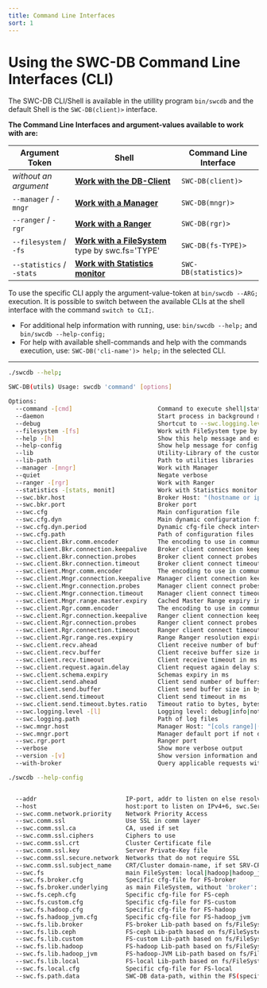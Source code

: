 ```yaml
---
title: Command Line Interfaces
sort: 1
---
```




# Using the SWC-DB Command Line Interfaces (CLI)

The SWC-DB CLI/Shell is available in the utillity program `bin/swcdb` and the default Shell is the ```SWC-DB(client)>``` interface.


**The Command Line Interfaces and argument-values available to work with are:**

| Argument Token                     | Shell                                                           |  Command Line Interface   |
| ---                                | ---                                                             | ---                       |
|  _without an argument_             | **[Work with the DB-Client](db_client/)**                       | ```SWC-DB(client)>```     |
| ```--manager```     / ```-mngr```  | **[Work with a Manager](manager/)**                             | ```SWC-DB(mngr)>```       |
| ```--ranger```      / ```-rgr```   | **[Work with a Ranger](ranger/)**                               | ```SWC-DB(rgr)>```        |
| ```--filesystem```  / ```-fs```    | **[Work with a FileSystem](filesystem/)** type by swc.fs='TYPE' | ```SWC-DB(fs-TYPE)>```    |
| ```--statistics```  / ```-stats``` | **[Work with Statistics monitor](statistics/)**                 | ```SWC-DB(statistics)>``` |


To use the specific CLI apply the argument-value-token at ```bin/swcdb --ARG;``` execution. It is possible to switch between the available CLIs at the shell interface with the command ```switch to CLI;```.


* For additional help information with running, use: ```bin/swcdb --help;``` and ```bin/swcdb --help-config;```
* For help with available shell-commands and help with the commands execution, use: ```SWC-DB('cli-name')> help;``` in the selected CLI.


***


```bash
./swcdb --help;
```
```bash
SWC-DB(utils) Usage: swcdb 'command' [options]

Options:
  --command -[cmd]                        Command to execute shell|status|report|custom (1st arg token)         shell
  --daemon                                Start process in background mode                                      true
  --debug                                 Shortcut to --swc.logging.level debug                                 false
  --filesystem -[fs]                      Work with FileSystem type by swc.fs='type'                            true
  --help -[h]                             Show this help message and exit                                       true
  --help-config                           Show help message for config properties                               true
  --lib                                   Utility-Library of the custom command
  --lib-path                              Path to utilities libraries                                           /opt/swcdb/lib/
  --manager -[mngr]                       Work with Manager                                                     true
  --quiet                                 Negate verbose                                                        false
  --ranger -[rgr]                         Work with Ranger                                                      true
  --statistics -[stats, monit]            Work with Statistics monitor                                          true
  --swc.bkr.host                          Broker Host: "(hostname or ips-csv)|port"                             []
  --swc.bkr.port                          Broker port                                                           17000
  --swc.cfg                               Main configuration file                                               swc.cfg
  --swc.cfg.dyn                           Main dynamic configuration file                                       []
  --swc.cfg.dyn.period                    Dynamic cfg-file check interval in ms, zero without                   600000
  --swc.cfg.path                          Path of configuration files                                           /opt/swcdb/etc/swcdb/
  --swc.client.Bkr.comm.encoder           The encoding to use in communication, options PLAIN/ZSTD/SNAPPY/ZLIB  ZSTD  # (4)
  --swc.client.Bkr.connection.keepalive   Broker client connection keepalive for ms since last action           30000
  --swc.client.Bkr.connection.probes      Broker client connect probes                                          1
  --swc.client.Bkr.connection.timeout     Broker client connect timeout                                         10000
  --swc.client.Mngr.comm.encoder          The encoding to use in communication, options PLAIN/ZSTD/SNAPPY/ZLIB  ZSTD  # (4)
  --swc.client.Mngr.connection.keepalive  Manager client connection keepalive for ms since last action          30000
  --swc.client.Mngr.connection.probes     Manager client connect probes                                         1
  --swc.client.Mngr.connection.timeout    Manager client connect timeout                                        10000
  --swc.client.Mngr.range.master.expiry   Cached Master Range expiry in ms                                      1800000
  --swc.client.Rgr.comm.encoder           The encoding to use in communication, options PLAIN/ZSTD/SNAPPY/ZLIB  ZSTD  # (4)
  --swc.client.Rgr.connection.keepalive   Ranger client connection keepalive for ms since last action           30000
  --swc.client.Rgr.connection.probes      Ranger client connect probes                                          1
  --swc.client.Rgr.connection.timeout     Ranger client connect timeout                                         10000
  --swc.client.Rgr.range.res.expiry       Range Ranger resolution expiry in ms                                  1800000
  --swc.client.recv.ahead                 Client receive number of buffers ahead                                3
  --swc.client.recv.buffer                Client receive buffer size in bytes                                   8388608
  --swc.client.recv.timeout               Client receive timeout in ms                                          800000
  --swc.client.request.again.delay        Client request again delay size in ms                                 500
  --swc.client.schema.expiry              Schemas expiry in ms                                                  1800000
  --swc.client.send.ahead                 Client send number of buffers ahead                                   3
  --swc.client.send.buffer                Client send buffer size in bytes                                      8388608
  --swc.client.send.timeout               Client send timeout in ms                                             800000
  --swc.client.send.timeout.bytes.ratio   Timeout ratio to bytes, bytes/ratio=ms added to send timeout          1000
  --swc.logging.level -[l]                Logging level: debug|info|notice|warn|error|crit|alert|fatal          INFO  # (6)
  --swc.logging.path                      Path of log files                                                     /opt/swcdb/var/log/swcdb/
  --swc.mngr.host                         Manager Host: "[cols range]|(hostname or ips-csv)|port"               []
  --swc.mngr.port                         Manager default port if not defined in swc.mngr.host                  15000
  --swc.rgr.port                          Ranger port                                                           16000
  --verbose                               Show more verbose output                                              false
  --version -[v]                          Show version information and exit                                     true
  --with-broker                           Query applicable requests with Broker                                 false

```



```bash
./swcdb --help-config
```
```bash

  --addr                         IP-port, addr to listen on else resolved(hostname):swc.ServiceName.port            []
  --host                         host:port to listen on IPv4+6, swc.ServiceName.port applied if port not specified
  --swc.comm.network.priority    Network Priority Access                                                            []
  --swc.comm.ssl                 Use SSL in comm layer                                                              false
  --swc.comm.ssl.ca              CA, used if set
  --swc.comm.ssl.ciphers         Ciphers to use
  --swc.comm.ssl.crt             Cluster Certificate file                                                           cluster.crt
  --swc.comm.ssl.key             Server Private-Key file                                                            server.key
  --swc.comm.ssl.secure.network  Networks that do not require SSL                                                   []
  --swc.comm.ssl.subject_name    CRT/Cluster domain-name, if set SRV-CRT is verified
  --swc.fs                       main FileSystem: local|hadoop|hadoop_jvm|ceph|broker|custom
  --swc.fs.broker.cfg            Specific cfg-file for FS-broker
  --swc.fs.broker.underlying     as main FileSystem, without 'broker': local|hadoop|ceph|custom
  --swc.fs.ceph.cfg              Specific cfg-file for FS-ceph
  --swc.fs.custom.cfg            Specific cfg-file for FS-custom
  --swc.fs.hadoop.cfg            Specific cfg-file for FS-hadoop
  --swc.fs.hadoop_jvm.cfg        Specific cfg-file for FS-hadoop_jvm
  --swc.fs.lib.broker            FS-broker Lib-path based on fs/FileSystem.h
  --swc.fs.lib.ceph              FS-ceph Lib-path based on fs/FileSystem.h
  --swc.fs.lib.custom            FS-custom Lib-path based on fs/FileSystem.h
  --swc.fs.lib.hadoop            FS-hadoop Lib-path based on fs/FileSystem.h
  --swc.fs.lib.hadoop_jvm        FS-hadoop-JVM Lib-path based on fs/FileSystem.h
  --swc.fs.lib.local             FS-local Lib-path based on fs/FileSystem.h
  --swc.fs.local.cfg             Specific cfg-file for FS-local
  --swc.fs.path.data             SWC-DB data-path, within the FS(specific) base-path                                swcdb/

```